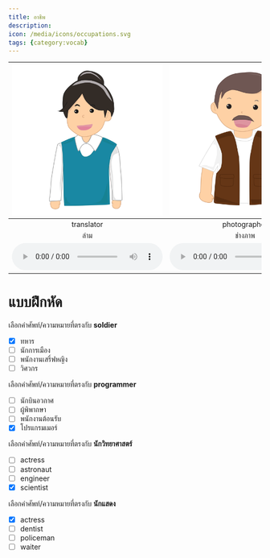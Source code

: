 ```yaml
---
title: อาชีพ
description: 
icon: /media/icons/occupations.svg
tags: {category:vocab}
---
```


<div class="carrousel">


|![](/media/img/occupations/translator.svg)|![](/media/img/occupations/photographer.svg)|![](/media/img/occupations/dancer.svg)|![](/media/img/occupations/cook.svg)|![](/media/img/occupations/receptionist.svg)|![](/media/img/occupations/model.svg)|![](/media/img/occupations/fisherman.svg)|![](/media/img/occupations/pharmacist.svg)|![](/media/img/occupations/steward.svg)|![](/media/img/occupations/artist.svg)|![](/media/img/occupations/teacher.svg)|![](/media/img/occupations/president.svg)|![](/media/img/occupations/waiter.svg)|![](/media/img/occupations/waitress.svg)|![](/media/img/occupations/bus&#x20;driver.svg)|![](/media/img/occupations/veterinarian.svg)|![](/media/img/occupations/building&#x20;contractor.svg)|![](/media/img/occupations/scientist.svg)|![](/media/img/occupations/actor.svg)|![](/media/img/occupations/traffic&#x20;cop.svg)|![](/media/img/occupations/guide.svg)|![](/media/img/occupations/pilot.svg)|![](/media/img/occupations/postman.svg)|![](/media/img/occupations/hairdresser.svg)|![](/media/img/occupations/farmer.svg)|![](/media/img/occupations/air&#x20;hostess.svg)|![](/media/img/occupations/lawyer.svg)|![](/media/img/occupations/taxi&#x20;driver.svg)|![](/media/img/occupations/programmer.svg)|![](/media/img/occupations/engineer.svg)|![](/media/img/occupations/architect.svg)|![](/media/img/occupations/secretary.svg)|![](/media/img/occupations/news&#x20;reporter.svg)|![](/media/img/occupations/soldier.svg)|![](/media/img/occupations/cashier.svg)|![](/media/img/occupations/nurse.svg)|![](/media/img/occupations/accountant.svg)|![](/media/img/occupations/musician.svg)|![](/media/img/occupations/prime&#x20;minister.svg)|![](/media/img/occupations/politician.svg)|![](/media/img/occupations/dentist.svg)|![](/media/img/occupations/designer.svg)|![](/media/img/occupations/singer.svg)|![](/media/img/occupations/judge.svg)|![](/media/img/occupations/gardener.svg)|![](/media/img/occupations/actress.svg)|![](/media/img/occupations/policeman.svg)|![](/media/img/occupations/seller.svg)|![](/media/img/occupations/carpenter.svg)|![](/media/img/occupations/astronaut.svg)|![](/media/img/occupations/doctor.svg)|
| :----: | :----: | :----: | :----: | :----: | :----: | :----: | :----: | :----: | :----: | :----: | :----: | :----: | :----: | :----: | :----: | :----: | :----: | :----: | :----: | :----: | :----: | :----: | :----: | :----: | :----: | :----: | :----: | :----: | :----: | :----: | :----: | :----: | :----: | :----: | :----: | :----: | :----: | :----: | :----: | :----: | :----: | :----: | :----: | :----: | :----: | :----: | :----: | :----: | :----: | :----: |
|translator|photographer|dancer|cook|receptionist|model|fisherman|pharmacist|steward|artist|teacher|president|waiter|waitress|bus&#x20;driver|veterinarian|building&#x20;contractor|scientist|actor|traffic&#x20;cop|guide|pilot|postman|hairdresser|farmer|air&#x20;hostess|lawyer|taxi&#x20;driver|programmer|engineer|architect|secretary|news&#x20;reporter|soldier|cashier|nurse|accountant|musician|prime&#x20;minister|politician|dentist|designer|singer|judge|gardener|actress|policeman|seller|carpenter|astronaut|doctor|
|ล่าม|ช่างภาพ|นักเต้น|พ่อครัว/แม่ครัว|พนักงานต้อนรับ|นายแบบ/นางแบบ|ชาวประมง|เภสัชกร|พนักงานต้อนรับบนเครื่องบินผู้ชาย (สจ๊วต)|ศิลปิน|คุณครู|ประธานาธิบดี|พนักงานเสริ์ฟชาย|พนักงานเสริ์ฟหญิง|คนขับรถบัส|สัตวแพทย์|ผู้รับเหมาก่อสร้าง|นักวิทยาศาสตร์|นักแสดง|ตํารวจจราจร|มัคคุเทศก์|นักบิน|บุรุษไปรษณีย์|ช่างทําผม|เกษตรกร|พนักงานต้อนรับบนเครื่องบินหญิง (แอร์โฮสเตส)|ทนาย|คนขับแท็กซี่|โปรแกรมเมอร์|วิศวกร|สถาปนิก|เลขานุการ|นักข่าว|ทหาร|แคชเชียร์|พยาบาล|นักบัญชี|นักดนตรี|นายกรัฐมนตรี|นักการเมือง|หมอฟัน|นักออกแบบ|นักร้อง|ผู้พิพากษา|คนสวน|นักแสดง|ตํารวจ|พนักงานขาย|ช่างไม้|นักบินอวกาศ|หมอ|
|![](/media/audio/translator.mp3)|![](/media/audio/photographer.mp3)|![](/media/audio/dancer.mp3)|![](/media/audio/cook.mp3)|![](/media/audio/receptionist.mp3)|![](/media/audio/model.mp3)|![](/media/audio/fisherman.mp3)|![](/media/audio/pharmacist.mp3)|![](/media/audio/steward.mp3)|![](/media/audio/artist.mp3)|![](/media/audio/teacher.mp3)|![](/media/audio/president.mp3)|![](/media/audio/waiter.mp3)|![](/media/audio/waitress.mp3)|![](/media/audio/bus&#x20;driver.mp3)|![](/media/audio/veterinarian.mp3)|![](/media/audio/building&#x20;contractor.mp3)|![](/media/audio/scientist.mp3)|![](/media/audio/actor.mp3)|![](/media/audio/traffic&#x20;cop.mp3)|![](/media/audio/guide.mp3)|![](/media/audio/pilot.mp3)|![](/media/audio/postman.mp3)|![](/media/audio/hairdresser.mp3)|![](/media/audio/farmer.mp3)|![](/media/audio/air&#x20;hostess.mp3)|![](/media/audio/lawyer.mp3)|![](/media/audio/taxi&#x20;driver.mp3)|![](/media/audio/programmer.mp3)|![](/media/audio/engineer.mp3)|![](/media/audio/architect.mp3)|![](/media/audio/secretary.mp3)|![](/media/audio/news&#x20;reporter.mp3)|![](/media/audio/soldier.mp3)|![](/media/audio/cashier.mp3)|![](/media/audio/nurse.mp3)|![](/media/audio/accountant.mp3)|![](/media/audio/musician.mp3)|![](/media/audio/prime&#x20;minister.mp3)|![](/media/audio/politician.mp3)|![](/media/audio/dentist.mp3)|![](/media/audio/designer.mp3)|![](/media/audio/singer.mp3)|![](/media/audio/judge.mp3)|![](/media/audio/gardener.mp3)|![](/media/audio/actress.mp3)|![](/media/audio/policeman.mp3)|![](/media/audio/seller.mp3)|![](/media/audio/carpenter.mp3)|![](/media/audio/astronaut.mp3)|![](/media/audio/doctor.mp3)|

</div>



# แบบฝึกหัด


 เลือกคำศัพท์/ความหมายที่ตรงกับ **soldier**
 - [x] ทหาร
 - [ ] นักการเมือง
 - [ ] พนักงานเสริ์ฟหญิง
 - [ ] วิศวกร

 เลือกคำศัพท์/ความหมายที่ตรงกับ **programmer**
 - [ ] นักบินอวกาศ
 - [ ] ผู้พิพากษา
 - [ ] พนักงานต้อนรับ
 - [x] โปรแกรมเมอร์

 เลือกคำศัพท์/ความหมายที่ตรงกับ **นักวิทยาศาสตร์**
 - [ ] actress
 - [ ] astronaut
 - [ ] engineer
 - [x] scientist

 เลือกคำศัพท์/ความหมายที่ตรงกับ **นักแสดง**
 - [x] actress
 - [ ] dentist
 - [ ] policeman
 - [ ] waiter
